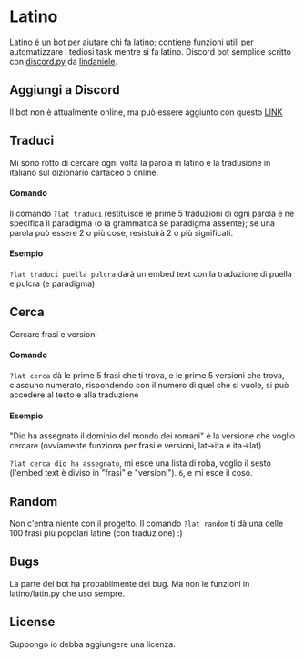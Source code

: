 # Latino

Latino é un bot per aiutare chi fa latino; contiene funzioni utili per automatizzare i tediosi task mentre si fa latino. Discord bot semplice scritto con [discord.py](https://discordpy.readthedocs.io/) da [lindaniele](https://github.com/lindaniele/).

## Aggiungi a Discord

Il bot non è attualmente online, ma può essere aggiunto con questo [LINK](https://discord.com/api/oauth2/authorize?client_id=843959367115341876&permissions=2148001856&scope=bot)

## Traduci

Mi sono rotto di cercare ogni volta la parola in latino e la tradusione in italiano sul dizionario cartaceo o online. 

#### Comando

Il comando `?lat traduci` restituisce le prime 5 traduzioni di ogni parola e ne specifica il paradigma (o la grammatica se paradigma assente); se una parola può essere 2 o più cose, resistuirà 2 o più significati.

#### Esempio

`?lat traduci puella pulcra` darà un embed text con la traduzione di puella e pulcra (e paradigma). 

## Cerca

Cercare frasi e versioni

#### Comando

`?lat cerca` dà le prime 5 frasi che ti trova, e le prime 5 versioni che trova, ciascuno numerato, rispondendo con il numero di quel che si vuole, si può accedere al testo e alla traduzione

#### Esempio

"Dio ha assegnato il dominio del mondo dei romani" è la versione che voglio cercare (ovviamente funziona per frasi e versioni, lat->ita e ita->lat)

`?lat cerca dio ha assegnato`, mi esce una lista di roba, voglio il sesto (l'embed text è diviso in "frasi" e "versioni"). `6`, e mi esce il coso.

## Random

Non c'entra niente con il progetto. Il comando `?lat random` ti dà una delle 100 frasi più popolari latine (con traduzione) :)

## Bugs

La parte del bot ha probabilmente dei bug. Ma non le funzioni in latino/latin.py che uso sempre.

## License
Suppongo io debba aggiungere una licenza.
